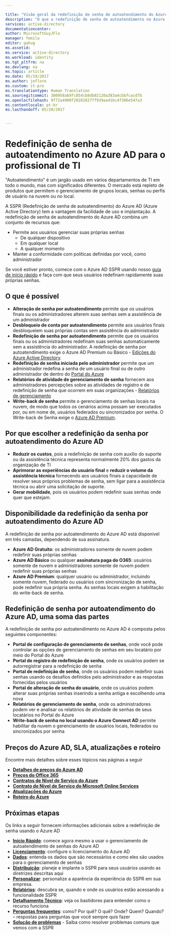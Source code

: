 ```yaml
---

title: "Visão geral da redefinição de senha de autoatendimento do Azure AD | Microsoft Docs"
description: "O que a redefinição de senha de autoatendimento no Azure AD faz para sua organização?"
services: active-directory
documentationcenter: 
author: MicrosoftGuyJFlo
manager: femila
editor: gahug
ms.assetid: 
ms.service: active-directory
ms.workload: identity
ms.tgt_pltfrm: na
ms.devlang: na
ms.topic: article
ms.date: 05/19/2017
ms.author: joflore
ms.custom: it-pro
ms.translationtype: Human Translation
ms.sourcegitcommit: 300958a69fc854cb8db02120a383a4cbbfcacd7b
ms.openlocfilehash: 9f72a4900f20282827ff939aa41bc4f306e547a3
ms.contentlocale: pt-br
ms.lasthandoff: 05/20/2017


---
```

# <a name="azure-ad-self-service-password-reset-for-the-it-professional"></a>Redefinição de senha de autoatendimento no Azure AD para o profissional de TI

"Autoatendimento" é um jargão usado em vários departamentos de TI em todo o mundo, mas com significados diferentes. O mercado está repleto de produtos que permitem o gerenciamento de grupos locais, senhas ou perfis de usuário na nuvem ou no local.

A SSPR (Redefinição de senha de autoatendimento) do Azure AD (Azure Active Directory) tem a vantagem da facilidade de uso e implantação. A redefinição de senha de autoatendimento do Azure AD combina um conjunto de recursos que:

* Permite aos usuários gerenciar suas próprias senhas
  * De qualquer dispositivo
  * Em qualquer local
  * A qualquer momento
* Manter a conformidade com políticas definidas por você, como administrador

Se você estiver pronto, comece com o Azure AD SSPR usando nosso [guia de início rápido](active-directory-passwords-getting-started.md) e faça com que seus usuários redefinam rapidamente suas próprias senhas.

## <a name="what-is-possible"></a>O que é possível

* **Alteração de senha por autoatendimento** permite que os usuários finais ou os administradores alterem suas senhas sem a assistência de um administrador
* **Desbloqueio de conta por autoatendimento** permite aos usuários finais desbloqueiem suas próprias contas sem assistência do administrador
* **Redefinição de senha por autoatendimento** permite que os usuários finais ou os administradores redefinam suas senhas automaticamente sem a assistência do administrador. A redefinição de senha por autoatendimento exige o Azure AD Premium ou Básico - [Edições do Azure Active Directory](active-directory-editions.md).
* **Redefinição de senha iniciada pelo administrador** permite que um administrador redefina a senha de um usuário final ou de outro administrador de dentro do [Portal do Azure](https://docs.microsoft.com/azure/azure-portal-overview)
* **Relatórios de atividade de gerenciamento de senha** fornecem aos administradores percepções sobre as atividades de registro e de redefinição de senha que ocorrem em suas organizações - [Relatórios de gerenciamento](active-directory-passwords-reporting.md)
* **Write-back de senha** permite o gerenciamento de senhas locais na nuvem, de modo que todos os cenários acima possam ser executados por, ou em nome de, usuários federados ou sincronizados por senha. O Write-back de Senha exige o [Azure AD Premium](active-directory-get-started-premium.md).

## <a name="why-choose-azure-ad-self-service-password-reset"></a>Por que escolher a redefinição da senha por autoatendimento do Azure AD

* **Reduzir os custos**, pois a redefinição de senha com auxílio do suporte ou da assistência técnica representa normalmente 20% dos gastos da organização de TI
* **Aprimorar as experiências do usuário final** e **reduzir o volume da assistência técnica** fornecendo aos usuários finais a capacidade de resolver seus próprios problemas de senha, sem ligar para a assistência técnica ou abrir uma solicitação de suporte.
* **Gerar mobilidade**, pois os usuários podem redefinir suas senhas onde quer que estejam.

## <a name="azure-ad-self-service-password-reset-availability"></a>Disponibilidade da redefinição da senha por autoatendimento do Azure AD

A redefinição de senha por autoatendimento do Azure AD está disponível em três camadas, dependendo de sua assinatura.

* **Azure AD Gratuito**: os administradores somente de nuvem podem redefinir suas próprias senhas
* **Azure AD Básico** ou qualquer **assinatura paga do O365**: usuários somente de nuvem e administradores somente de nuvem podem redefinir suas próprias senhas
* **Azure AD Premium**: qualquer usuário ou administrador, incluindo somente nuvem, federado ou usuários com sincronização de senha, pode redefinir sua própria senha. As senhas locais exigem a habilitação do write-back de senha.

## <a name="azure-ad-self-service-password-reset-a-sum-of-the-parts"></a>Redefinição de senha por autoatendimento do Azure AD, uma soma das partes

A redefinição de senha por autoatendimento no Azure AD é composta pelos seguintes componentes:

* **Portal de configuração de gerenciamento de senhas**, onde você pode controlar as opções de gerenciamento de senhas em seu locatário por meio do Portal do Azure
* **Portal de registro de redefinição de senha**, onde os usuários podem se autorregistrar para a redefinição de senha
* **Portal de redefinição de senha**, onde os usuários podem redefinir suas senhas usando os desafios definidos pelo administrador e as respostas fornecidas pelos usuários
* **Portal de alteração de senha do usuário**, onde os usuários podem alterar suas próprias senhas inserindo a senha antiga e escolhendo uma nova
* **Relatórios de gerenciamento de senha**, onde os administradores podem ver e analisar os relatórios de atividade de senhas de seus locatários no Portal do Azure
* **Write-back de senha no local usando o Azure Connect AD** permite habilitar da nuvem o gerenciamento de usuários locais, federados ou sincronizados por senha

## <a name="azure-ad-pricing-sla-updates-and-roadmap"></a>Preços do Azure AD, SLA, atualizações e roteiro

Encontre mais detalhes sobre esses tópicos nas páginas a seguir

* [**Detalhes de preços do Azure AD**](https://azure.microsoft.com/pricing/details/active-directory/)
* [**Preços do Office 365**](https://products.office.com/compare-all-microsoft-office-products?tab=2)
* [**Contratos de Nível de Serviço do Azure**](https://azure.microsoft.com/support/legal/sla/)
* [**Contrato de Nível de Serviço do Microsoft Online Services**](http://go.microsoft.com/fwlink/?LinkID=272026&clcid=0x409)
* [**Atualizações do Azure**](https://azure.microsoft.com/updates/)
* [**Roteiro do Azure**](https://www.microsoft.com/cloud-platform/roadmap-recently-available)

## <a name="next-steps"></a>Próximas etapas

Os links a seguir fornecem informações adicionais sobre a redefinição de senha usando o Azure AD

* [**Início Rápido**](active-directory-passwords-getting-started.md): comece agora mesmo a usar o gerenciamento de autoatendimento de senhas do Azure AD 
* [**Licenciamento**](active-directory-passwords-licensing.md): configure o licenciamento do Azure AD
* [**Dados**](active-directory-passwords-data.md): entenda os dados que são necessários e como eles são usados para o gerenciamento de senhas
* [**Distribuição**](active-directory-passwords-best-practices.md): planeje e implante o SSPR para seus usuários usando as diretrizes descritas aqui
* [**Personalizar**](active-directory-passwords-customize.md): personalize a aparência da experiência do SSPR em sua empresa.
* [**Relatórios**](active-directory-passwords-reporting.md): descubra se, quando e onde os usuários estão acessando a funcionalidade SSPR
* [**Detalhamento Técnico**](active-directory-passwords-how-it-works.md): veja os bastidores para entender como o recurso funciona
* [**Perguntas frequentes**](active-directory-passwords-faq.md): como? Por quê? O quê? Onde? Quem? Quando? – respostas para perguntas que você sempre quis fazer
* [**Solução de problemas**](active-directory-passwords-troubleshoot.md) - Saiba como resolver problemas comuns que vemos com a SSPR


